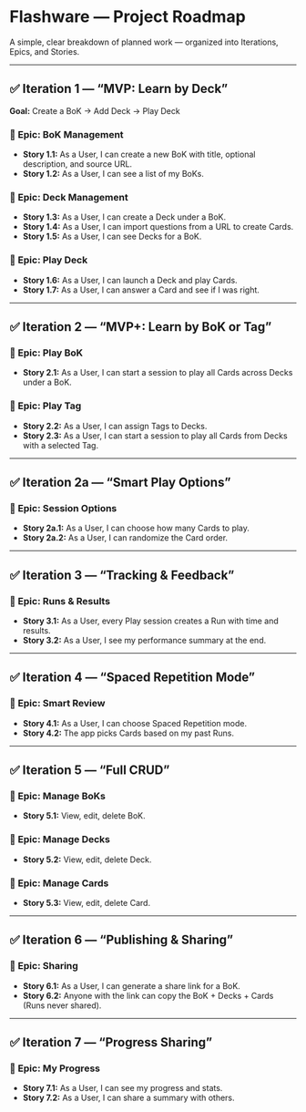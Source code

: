 # Flashware — Project Roadmap

A simple, clear breakdown of planned work — organized into Iterations, Epics, and Stories.

---

## ✅ Iteration 1 — “MVP: Learn by Deck”

**Goal:** Create a BoK → Add Deck → Play Deck

### 📌 Epic: BoK Management
- **Story 1.1:** As a User, I can create a new BoK with title, optional description, and source URL.
- **Story 1.2:** As a User, I can see a list of my BoKs.

### 📌 Epic: Deck Management
- **Story 1.3:** As a User, I can create a Deck under a BoK.
- **Story 1.4:** As a User, I can import questions from a URL to create Cards.
- **Story 1.5:** As a User, I can see Decks for a BoK.

### 📌 Epic: Play Deck
- **Story 1.6:** As a User, I can launch a Deck and play Cards.
- **Story 1.7:** As a User, I can answer a Card and see if I was right.

---

## ✅ Iteration 2 — “MVP+: Learn by BoK or Tag”

### 📌 Epic: Play BoK
- **Story 2.1:** As a User, I can start a session to play all Cards across Decks under a BoK.

### 📌 Epic: Play Tag
- **Story 2.2:** As a User, I can assign Tags to Decks.
- **Story 2.3:** As a User, I can start a session to play all Cards from Decks with a selected Tag.

---

## ✅ Iteration 2a — “Smart Play Options”

### 📌 Epic: Session Options
- **Story 2a.1:** As a User, I can choose how many Cards to play.
- **Story 2a.2:** As a User, I can randomize the Card order.

---

## ✅ Iteration 3 — “Tracking & Feedback”

### 📌 Epic: Runs & Results
- **Story 3.1:** As a User, every Play session creates a Run with time and results.
- **Story 3.2:** As a User, I see my performance summary at the end.

---

## ✅ Iteration 4 — “Spaced Repetition Mode”

### 📌 Epic: Smart Review
- **Story 4.1:** As a User, I can choose Spaced Repetition mode.
- **Story 4.2:** The app picks Cards based on my past Runs.

---

## ✅ Iteration 5 — “Full CRUD”

### 📌 Epic: Manage BoKs
- **Story 5.1:** View, edit, delete BoK.

### 📌 Epic: Manage Decks
- **Story 5.2:** View, edit, delete Deck.

### 📌 Epic: Manage Cards
- **Story 5.3:** View, edit, delete Card.

---

## ✅ Iteration 6 — “Publishing & Sharing”

### 📌 Epic: Sharing
- **Story 6.1:** As a User, I can generate a share link for a BoK.
- **Story 6.2:** Anyone with the link can copy the BoK + Decks + Cards (Runs never shared).

---

## ✅ Iteration 7 — “Progress Sharing”

### 📌 Epic: My Progress
- **Story 7.1:** As a User, I can see my progress and stats.
- **Story 7.2:** As a User, I can share a summary with others.
